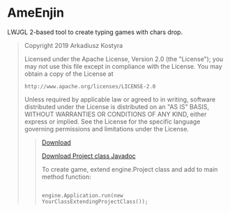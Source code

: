# AmeEnjin
LWJGL 2-based tool to create typing games with chars drop.

<blockquote>
Copyright 2019 Arkadiusz Kostyra

Licensed under the Apache License, Version 2.0 (the "License");
you may not use this file except in compliance with the License.
You may obtain a copy of the License at

    http://www.apache.org/licenses/LICENSE-2.0

Unless required by applicable law or agreed to in writing, software
distributed under the License is distributed on an "AS IS" BASIS,
WITHOUT WARRANTIES OR CONDITIONS OF ANY KIND, either express or implied.
See the License for the specific language governing permissions and
limitations under the License.
<blockquote>
   
<a href = "https://www.dropbox.com/s/383odzayit5lw91/AmeEnjinProject.zip?dl=0" target = "_blank">Download</a>

<a href = "https://www.dropbox.com/s/ptxe1eahzis0fii/AmeEnjin_Project_Javadoc.zip?dl=0" target = "_blank">Download Project class Javadoc</a>

To create game, extend engine.Project class and add to main method function:

<code>
engine.Application.run(new YourClassExtendingProjectClass());
</code>
